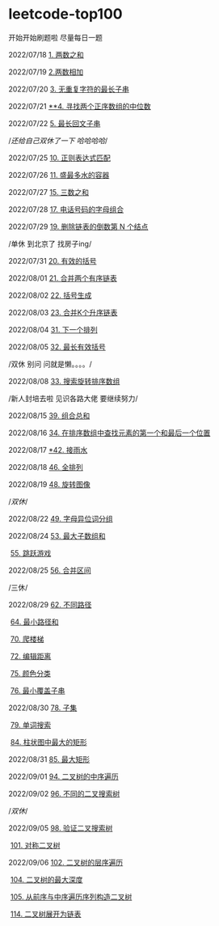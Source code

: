 # leetcode-top100
开始开始刷题啦 尽量每日一题 

2022/07/18  [1. 两数之和](https://github.com/sissi144/leetcode-top100/blob/main/1.js)

2022/07/19  [2.两数相加 ](https://github.com/sissi144/leetcode-top100/blob/main/2.js)

2022/07/20  [3. 无重复字符的最长子串](https://github.com/sissi144/leetcode-top100/blob/main/3.js)

2022/07/21 [**4. 寻找两个正序数组的中位数](https://github.com/sissi144/leetcode-top100/blob/main/4.js)

2022/07/22 [5. 最长回文子串](https://github.com/sissi144/leetcode-top100/blob/main/5.js)

/*还给自己双休了一下 哈哈哈哈*/

2022/07/25 [10. 正则表达式匹配](https://github.com/sissi144/leetcode-top100/blob/main/10.js)

2022/07/26 [11. 盛最多水的容器](https://github.com/sissi144/leetcode-top100/blob/main/11.js)

2022/07/27 [15. 三数之和](https://github.com/sissi144/leetcode-top100/blob/main/15.js)

2022/07/28 [17. 电话号码的字母组合](https://github.com/sissi144/leetcode-top100/blob/main/17.js)

2022/07/29 [19. 删除链表的倒数第 N 个结点](https://github.com/sissi144/leetcode-top100/blob/main/19.js)

/单休 到北京了 找房子ing/

2022/07/31 [20. 有效的括号](https://github.com/sissi144/leetcode-top100/blob/main/20.js)

2022/08/01 [21. 合并两个有序链表](https://github.com/sissi144/leetcode-top100/blob/main/21.js)

2022/08/02 [22. 括号生成](https://github.com/sissi144/leetcode-top100/blob/main/22.js)

2022/08/03 [23. 合并K个升序链表](https://github.com/sissi144/leetcode-top100/blob/main/23.js)

2022/08/04 [31. 下一个排列](https://github.com/sissi144/leetcode-top100/blob/main/31.js)

2022/08/05 [32. 最长有效括号](https://github.com/sissi144/leetcode-top100/blob/main/32.js)

/双休 别问 问就是懒。。。。/

2022/08/08 [33. 搜索旋转排序数组](https://github.com/sissi144/leetcode-top100/blob/main/33.js)

/新人封培去啦 见识各路大佬 要继续努力/

2022/08/15 [39. 组合总和](https://github.com/sissi144/leetcode-top100/blob/main/39.js)

2022/08/16 [34. 在排序数组中查找元素的第一个和最后一个位置](https://github.com/sissi144/leetcode-top100/blob/main/34.js)

2022/08/17 [*42. 接雨水](https://github.com/sissi144/leetcode-top100/blob/main/42.js)

2022/08/18 [46. 全排列](https://github.com/sissi144/leetcode-top100/blob/main/46.js)

2022/08/19 [48. 旋转图像](https://github.com/sissi144/leetcode-top100/blob/main/48.js)

/*双休*/

2022/08/22 [49. 字母异位词分组](https://github.com/sissi144/leetcode-top100/blob/main/49.js)

2022/08/24 [53. 最大子数组和](https://github.com/sissi144/leetcode-top100/blob/main/53.js)

​					  [55. 跳跃游戏](https://github.com/sissi144/leetcode-top100/blob/main/55.js)

2022/08/25 [56. 合并区间](https://github.com/sissi144/leetcode-top100/blob/main/56.js)

/三休/

2022/08/29 [62. 不同路径](https://github.com/sissi144/leetcode-top100/blob/main/62.js)

​					  [64. 最小路径和](https://github.com/sissi144/leetcode-top100/blob/main/64.js)

​					  [70. 爬楼梯](https://github.com/sissi144/leetcode-top100/blob/main/70.js)

​					  [72. 编辑距离](https://github.com/sissi144/leetcode-top100/blob/main/72.js)

​					  [75. 颜色分类](https://github.com/sissi144/leetcode-top100/blob/main/75.js)

​					  [76. 最小覆盖子串](https://github.com/sissi144/leetcode-top100/blob/main/76.js)

2022/08/30  [78. 子集](https://github.com/sissi144/leetcode-top100/blob/main/78.js)

​					  [79. 单词搜索](https://github.com/sissi144/leetcode-top100/blob/main/79.js)

​					  [84. 柱状图中最大的矩形](https://github.com/sissi144/leetcode-top100/blob/main/84.js)

2022/08/31 [85. 最大矩形](https://github.com/sissi144/leetcode-top100/blob/main/85.js)

2022/09/01 [94. 二叉树的中序遍历](https://github.com/sissi144/leetcode-top100/blob/main/94.js)

2022/09/02 [96. 不同的二叉搜索树](https://github.com/sissi144/leetcode-top100/blob/main/96.js)

/*双休*/

2022/09/05 [98. 验证二叉搜索树](https://github.com/sissi144/leetcode-top100/blob/main/98.js)

​					 [101. 对称二叉树](https://github.com/sissi144/leetcode-top100/blob/main/101.js)

2022/09/06 [102. 二叉树的层序遍历](https://github.com/sissi144/leetcode-top100/blob/main/102.js)

​					 [104. 二叉树的最大深度](https://github.com/sissi144/leetcode-top100/blob/main/104.js)

​					[105. 从前序与中序遍历序列构造二叉树](https://github.com/sissi144/leetcode-top100/blob/main/105.js)

​					[114. 二叉树展开为链表](https://github.com/sissi144/leetcode-top100/blob/main/114.js)
